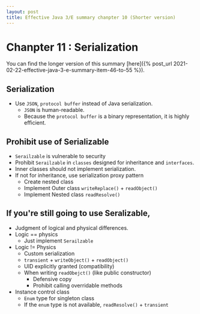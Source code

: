 ```yaml
---
layout: post
title: Effective Java 3/E summary chanpter 10 (Shorter version)
---
```


# Chanpter 11 : Serialization

You can find the longer version of this summary [here]({% post_url 2021-02-22-effective-java-3-e-summary-item-46-to-55 %}).

## Serialization
- Use `JSON`, `protocol buffer` instead of Java serialization.
    - `JSON` is human-readable.
    - Because the `protocol buffer` is a binary representation, it is highly efficient.

## Prohibit use of Serializable
- `Serailzable` is vulnerable to security
- Prohibit `Serailzable` in `classes` designed for inheritance and `interfaces`.
- Inner classes should not implement serialization.
- If not for inheritance, use serialization proxy pattern
    - Create nested class
    - Implement Outer class `writeReplace()` + `readObject()`
    - Implement Nested class `readResolve()`

## If you're still going to use Seralizable,
- Judgment of logical and physical differences.
- Logic == physics
    - Just implement `Serailzable`
- Logic != Physics
    - Custom serialization
    - `transient` + `writeObject()` + `readObject()`
    - UID explicitly granted (compatibility)
    - When writing `readObejct()` (like public constructor)
        - Defensive copy
        - Prohibit calling overridable methods
- Instance control class
    - `Enum` type for singleton class
    - If the `enum` type is not available, `readResolve()` + `transient`


